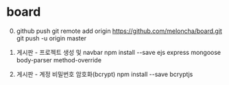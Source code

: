 # board

0. github push
    git remote add origin https://github.com/meloncha/board.git
    git push -u origin master

1. 게시판 - 프로젝트 생성 및 navbar
    npm install --save ejs express mongoose body-parser method-override

2. 게시판 - 계정 비밀번호 암호화(bcrypt)
    npm install --save bcryptjs

